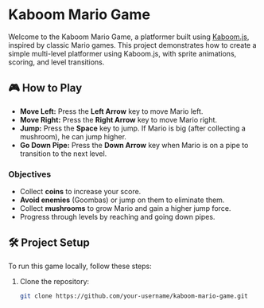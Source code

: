 # Kaboom Mario Game

Welcome to the Kaboom Mario Game, a platformer built using [Kaboom.js](https://kaboomjs.com/), inspired by classic Mario games. This project demonstrates how to create a simple multi-level platformer using Kaboom.js, with sprite animations, scoring, and level transitions.

## 🎮 How to Play

- **Move Left:** Press the **Left Arrow** key to move Mario left.
- **Move Right:** Press the **Right Arrow** key to move Mario right.
- **Jump:** Press the **Space** key to jump. If Mario is big (after collecting a mushroom), he can jump higher.
- **Go Down Pipe:** Press the **Down Arrow** key when Mario is on a pipe to transition to the next level.

### Objectives

- Collect **coins** to increase your score.
- **Avoid enemies** (Goombas) or jump on them to eliminate them.
- Collect **mushrooms** to grow Mario and gain a higher jump force.
- Progress through levels by reaching and going down pipes.

## 🛠 Project Setup

To run this game locally, follow these steps:

1. Clone the repository:
   ```bash
   git clone https://github.com/your-username/kaboom-mario-game.git
